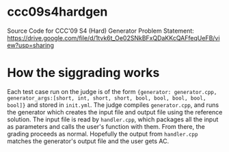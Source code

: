# ccc09s4hardgen
Source Code for CCC'09 S4 (Hard) Generator
Problem Statement: https://drive.google.com/file/d/1tvk6t_Oe02SNkBFxQDaKKcQAFfeqUeFB/view?usp=sharing

# How the siggrading works
Each test case run on the judge is of the form `{generator: generator.cpp, generator_args:[short, int, short, short, bool, bool, bool, bool, bool]}` and stored in `init.yml`. The judge compiles `generator.cpp`, and runs the generator which creates the input file and output file using the reference solution. The input file is read by `handler.cpp`, which packages all the input as parameters and calls the user's function with them. From there, the grading proceeds as normal. Hopefully the output from `handler.cpp` matches the generator's output file and the user gets AC.
